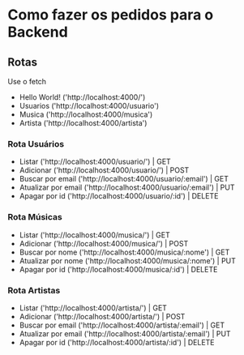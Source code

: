 # Como fazer os pedidos para o Backend

## Rotas

Use o fetch
- Hello World! ('http://localhost:4000/')
- Usuarios ('http://localhost:4000/usuario')
- Musica ('http://localhost:4000/musica')
- Artista ('http://localhost:4000/artista')

### Rota Usuários
- Listar ('http://localhost:4000/usuario/') | GET
- Adicionar ('http://localhost:4000/usuario/') | POST
- Buscar por email ('http://localhost:4000/usuario/:email') | GET
- Atualizar por email ('http://localhost:4000/usuario/:email') | PUT
- Apagar por id ('http://localhost:4000/usuario/:id') | DELETE

### Rota Músicas
- Listar ('http://localhost:4000/musica/') | GET
- Adicionar ('http://localhost:4000/musica/') | POST
- Buscar por nome ('http://localhost:4000/musica/:nome') | GET
- Atualizar por nome ('http://localhost:4000/musica/:nome') | PUT
- Apagar por id ('http://localhost:4000/musica/:id') | DELETE

### Rota Artistas
- Listar ('http://localhost:4000/artista/') | GET
- Adicionar ('http://localhost:4000/artista/') | POST
- Buscar por email ('http://localhost:4000/artista/:email') | GET
- Atualizar por email ('http://localhost:4000/artista/:email') | PUT
- Apagar por id ('http://localhost:4000/artista/:id') | DELETE
